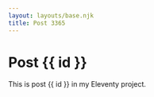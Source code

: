 ```yaml
---
layout: layouts/base.njk
title: Post 3365
---
```


# Post {{ id }}

This is post {{ id }} in my Eleventy project.
